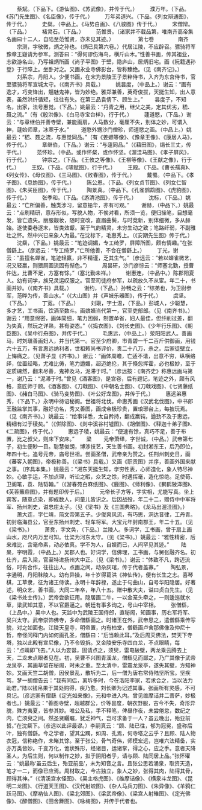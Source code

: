 <!-- { "loadSidebar": true } -->
　　蔡斌。（下品下。《游仙图》、《苏武像》，并传于代。）
　　濮万年。（下品。《苏门先生图》、《名臣像》，传于代。）
　　万年弟道兴。（下品。《列女辩通图》，传于代。）
　　史粲。（中品上。《马势白画》、《八骏图》传于代。）
　　宋僧辩。（下品。）
　　褚灵石。（下品。）
　　范惟贤。（诸家并不载品第，唯南齐高帝集名画曰十二人，自陆至范惟贤，亦未见其迹。）
　　
　　第七卷
　　
　　南齐
　　宗测，字敬微，炳之孙也。（炳已具第六卷。）代居江陵，不应辟召。骠骑将军豫章王嶷请为参军。测答曰：“得何谬伤海鸟，横斤山木。”性善书画，传其祖业，志欲游名山，乃写祖炳所画《尚子平图》于壁，隐庐山，居炳旧宅。画《阮籍遇孙登》于行障上。坐卧对之。又画永业寺佛影台，皆称臻绝。（见《南齐记》。）
　　刘系宗，丹阳人。少便书画，在宋为景陵王子景粹侍书，入齐为东宫侍书，官至骠骑将军宣城太守。（《南齐书》具载。）
　　姚昙度，（中品上。）谢云：“画有逸才，巧变锋出，魑魅鬼神，皆为妙绝。雅郑兼善，英奇俊拔，天挺生知，出人意表，虽然洪纤循矩，往往有失。在第三品袁倩下、顾生上。”
　　昙度子，不知名，出家，法号惠觉。（下品。）姚最云：“丹青之用，继父之美，定其优劣，嵇、聂之流。”（有《殷洪像》、《白马寺宝台样》，行于代。）
　　蘧道愍，（下品。）谢云：“与章继伯并善寺壁，兼能画扇，人马数分，毫厘不失，别体之妙，可谓入神，蘧始师章，冰寒于水。”
　　道愍外甥沙门僧珍，师道愍之画。（中品上。）姚最云：“嵇、聂之流，与惠觉同品。”（有《姜嫄等像》、《豫章王像》、《康居人马》，传于代。）
　　章继伯，（下品。）谢云：“与蘧同品。”（《藉田图》，绢长三丈，传于代。）
　　范怀珍。（中品。或作怀粲，或作怀坚。《渥洼马图》、《孝子屏风》，行于代。）
　　钟宗之。（下品。《王攸之等像》、《王柳等像》、《王献之像》，行于代。）
　　王奴。（下品。《啸赋图》，行于代。）
　　王殿。（下品。《曹长孺真》、《列女传》、《母仪图》、《三马图》、《败春图》，传于代。）
　　戴蜀。（中品下。《孝子图》、《息妫图》，传于代。）
　　陈公恩。（下品。《列女贞节图》、《列女仁智图》、《朱买臣图》，传于代。）
　　陶景真。（中品下。《孔雀鹦鹉图》、《虎豹图》，传于代。）
　　张季和。（下品。《游清池图》，传于代。）
　　沈标，（下品。）姚最云：“亡所偏善，触类涉习，留意铅华，亦有可观。”
　　谢赫，（中品下。）姚最云：“点刷精研，意存形似，写貌人物，不俟对看，所须一览，便归操笔，目想毫发，皆亡遗失。丽服靓妆，随时变改，直眉曲鬓，与时竞新，别体细微，多从赫始。遂使委巷逐末，皆类效颦。至于气韵精灵，未穷生动之致；笔路纤弱，不副雅壮之怀。然中兴已来象人为最。”在沈标下，毛惠秀上。（《安期先生图》传于代。）
　　沈粲，（下品。）姚最云：“笔迹调媚，专工绮罗，屏障所图，颇有情趣。”在张僧繇上。（彦远云：“专工绮罗，”亡所他善，不合在僧繇上。）
　　丁光，谢云：“虽擅名蝉雀，笔迹轻羸，非不精谨，乏其生气。”（彦远云：“若以蝉雀微艺，况又轻羸，则猥厕画流固有惭色。”）
　　周昙研，沙门彦悰云：“师塞北勤，授曹仲达，比曹不足，方塞有馀。”（塞北勤未祥。）
　　谢惠连，（中品中。）陈郡阳夏人。幼有词学，族兄灵运叹服之。官至司徒府参军，以疏放久不从宦。年二十，书画并妙。（《南齐书》具载。）
　　谢约，（下品。）孙畅之云：“综弟也，为卫尉参军，范晔为传，善山水。”（《大山图》并《声妓乐器图》，传于代。）
　　虞坚。（下品。）
　　丁宽。（下品。）
　　刘瑱，字士温，（下品。）彭城人，少聪慧，多才艺，工书画，饮酒至数斗。画嫔嬙当代第一，官至吏部郎。（见《南齐书》。）谢云：“用意绵密，画体简细，笔力困弱，制置单省，妇人最佳，但纤削过差，翻为失真，然玩之详熟，甚有姿态。”（《捣衣图》、《刘长史图》、《少年行乐图》、《朝臣图》、《吴中行舟图》，并传于代。）
　　毛惠远，（中品上。）荥阳阳武人。善画马，时刘瑱善画妇人，并当代第一。官至少府卿，市青碧一千二百斤供御画，用钱六十五万，有言惠远纳利者，世祖敕尚书评价，贵二十八万，杀之。后家徒壁立，上悔痛之。（见萧子显《齐书》。）谢云：“画体周瞻，亡适不谐，出意不穷，纵横络绎，位置经略，尤难比俦，笔力遒媚，超迈绝伦，其于倏忽挥霍，必也极妙，至于定质磈然，翻未尽善，鬼神及马，泥滞于时。”（彦远按：《南齐史》称惠远画马第一，谢乃云：“泥滞于时。”曾见《酒客图》，是宫卷，后有题记，笔迹之外，颇有风格，意匠师于顾。《酒客图》、《刀戟图》、《中朝名士图》、《刀戟戏图》、《七贤藤纸图》、《赭白马图》、《骑马变势图》、《叶公好龙图》，并传于代。）
　　惠远弟惠秀，（下品下。）永明中待诏秘阁。世祖将北伐。命惠秀画《汉武北伐图》，中书郎王融监掌其事，融好功名，秀又善图，画成帝极珍贵，置琅琊台上，每披玩焉。（见《南齐书》。）姚最云：“绘事详悉，太自矜持，翻成羸钝，遒劲不及于惠远，精细有过于稜矣。”（《併除图》、《剡中溪谷村墟图》、《胡僧图》、《释迦十弟子图》、《二疏图》，传于代。）
　　惠远子稜，姚最云：“便速有馀，真巧不足，善于布置，比之叔父，则床下安床。”
　　梁
　　元帝萧绎，字世诚，（中品。）武帝第七子，初生便眇一目。聪慧俊朗，博涉技艺，天生善书画。初封湘东王，后乃即位，年四十七。追号元帝，庙号世祖。尝画圣僧，武帝亲为赞之。任荆州刺史日，画《蕃客入朝图》，帝极称善。（《梁书》具载。）又画《职贡图》并序，善画外国来献之事。（序具本集。）姚最云：“湘东天挺生知，学穷性表，心师造化，象人特尽神妙。心敏手运，不加点理，听讼之暇，众艺之馀，时遇挥毫，造化惊绝。足使荀、卫阁笔，袁、陆韬翰。”（《游春苑白麻纸图》、《鹿图》、《师利像》、《鹣鹤陂泽图》、《芙蓉蘸鼎图》，并有题印传于后。）
　　元帝长子方等，字实相，尤能写真。坐上宾客，随意点染，即成数人，问童儿皆识之。后因战殁，年二十二，赠侍中中军将军、扬州刺史，谥忠庄太子。（见《梁书》及《三国典略》。《龙马出渥洼图》。）
　　萧大连，字仁靖，简文帝第五子。少俊爽风流，有巧思，洞达音律，工丹青。初封临海县公，官至东扬州刺史、轻车将军。大宝元年封南郡王，年二十五。（见《梁书》。）
　　萧贲，字文奂，（下品。）兰陵人。多词学，工书画，曾于扇上画山水，咫尺内万里可知。仕梁为河东太守。（见《梁书》。）姚最云：“雅性精密，后来难比，含毫命素，动必依真。学不为人，自娱而已，人间罕见其迹。”
　　陆杲，字明霞，（中品上。）吴郡人也。好词学，信佛理，工书画，与舅张融齐名。初仕齐，后入梁，官至特进扬州大中正。（见《梁书》。）谢云：“体致不凡，跨迈流俗，时有合作，往往出人。点画之间，动杂灰琯，传于代者盖寡。”
　　陶弘景，字通明，丹阳秣陵人。幼有异操，年十岁得葛洪《神仙传》，便有长生之志。喜琴棋，工草隶，征为诸王侍读。永明十年辞禄，遂止于句曲山，自号华阳隐居。好著述，明众艺，善书画，大同二年卒，年八十五。赠中散大夫，谥曰贞白先生。（见《梁书处士传》。）武帝尝欲征用。隐居画二牛，一以金笼头牵之，一则逶迤就水草，梁武知其意，不以官爵逼之。朝廷有事多询之，号山中宰相。
　　张僧繇，（上品中。）吴中人也。天监中为武陵王国侍郎，直秘阁，知画事，历右军将军、吴兴太守。武帝崇饰佛寺，多命僧繇画之。时诸王在外，武帝思之，遣僧繇乘传写貌，对之如面也。江陵天皇寺，明帝置，内有柏堂，僧繇画卢舍那佛像及仲尼十哲，帝怪问释门内如何画孔圣，僧繇曰：“后当赖此耳。”及后周灭佛法，焚天下寺塔，独以此殿有宣尼像，乃不令毁拆。又金陵安乐寺四白龙，不点眼睛，每云：“点睛即飞去。”人以为妄诞，固请点之，须臾，雷电破壁，两龙乘云腾去上天，二龙未点眼者见在。初，吴曹不兴图青溪龙，僧繇见而鄙之，乃广其像于武帝龙泉亭，其画草留在秘阁，时未之重。至太清中，雷震龙泉亭，遂失其壁，方知神妙。又画天竺二胡僧，因侯景乱，散坼为二，后一僧为唐右常侍陆坚所宝。坚疾笃，梦一胡僧告云：“我有同侣，离坼多时，今在洛阳李家，若求合之，当以法力助君。”陆以钱帛果于其处购得，疾乃愈。刘长卿为记述其事。张画所有灵感，不可具记。（彦远家有僧繇《定光如来像》，元和中进入内。曾见维摩诘并二菩萨，妙极者也。）姚最云：“善图寺壁，超越群公，价等昙度，朝衣野服，古今不失，奇形异貌，殊方夷夏，皆参其妙。唯公及私，手不释笔，俾昼作夜，未尝倦怠，数纪之内，亡须臾之间。然圣贤矖瞩，犹乏神气，岂可求备于一人？虽云晚出，殆亚前哲。”在沈粲下。（彦远以此评最谬。）李嗣真云：“顾、陆已往，郁为冠冕，盛称后叶，独有僧繇。今之学者，望其尘躅，如周、孔焉，何寺塔之云乎？且顾、陆人物衣冠，信称绝作，未睹其馀。至于张公，骨气奇伟，师模宏远，岂唯六法精备，实亦万类皆妙。千变万化，诡状殊形，经诸目，运诸掌，得之心，应之手。意者天降圣人，为后生则，何以制作之妙，拟于阴阳者乎，请与顾、陆同居上品。”张怀瓘云：“姚最称‘虽云后生，殆亚前品’，未为知音之言。且张公思若涌泉，取资天造，笔才一二，而像已应焉。周材取之，今古独立，象人之妙，张得其肉，陆得其骨，顾得其神。”（《清溪宫水怪图》、《吴主格虎图》、《维摩诘像》、《横泉斗龙图》、《昆明二龙图》、《行道天王图》、《汉代射蛟图》、《杂人马兵刀图》、《朱异像》、《羊鸦仁跃马图》、《摩衲仙人图》、《梁北郊图》、《梁武帝像》、《梁宫人射雉图》、《定光佛像》、《醉僧图》、《田舍舞图》、《咏梅图》，并传于代者也。
